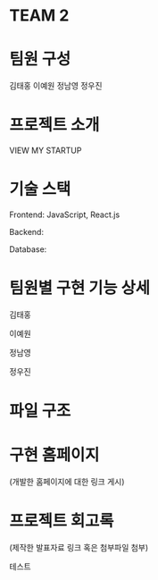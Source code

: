 # TEAM 2

# 팀원 구성

김태홍
이예원
정남영
정우진

# 프로젝트 소개

VIEW MY STARTUP

# 기술 스택

Frontend: JavaScript, React.js

Backend:

Database:

# 팀원별 구현 기능 상세

김태홍

이예원

정남영

정우진

# 파일 구조

# 구현 홈페이지

(개발한 홈페이지에 대한 링크 게시)

# 프로젝트 회고록

(제작한 발표자료 링크 혹은 첨부파일 첨부)

테스트
